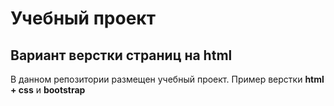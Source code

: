 # Учебный проект
## Вариант верстки страниц на html

В данном репозитории размещен учебный проект. Пример верстки **html + css** и **bootstrap**
